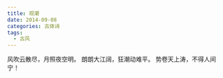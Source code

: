 ```yaml
---
title: 观潮
date: 2014-09-08
categories: 古体诗
tags:
  - 古风
---
```


风吹云散尽，月照夜空明。
朗朗大江阔，狂潮动难平。<!--more-->
势卷天上涛，不得人间宁！